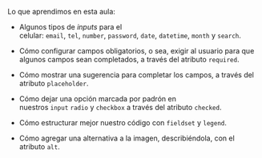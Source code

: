 Lo que aprendimos en esta aula:

- Algunos tipos de _inputs_ para el celular: `email`, `tel`, `number`, `password`, `date`, `datetime`, `month` y `search`.
    
- Cómo configurar campos obligatorios, o sea, exigir al usuario para que algunos campos sean completados, a través del atributo `required`.
    
- Cómo mostrar una sugerencia para completar los campos, a través del atributo `placeholder`.
    
- Cómo dejar una opción marcada por padrón en nuestros `input` `radio` y `checkbox` a través del atributo `checked`.
    
- Cómo estructurar mejor nuestro código con `fieldset` y `legend`.
    
- Cómo agregar una alternativa a la imagen, describiéndola, con el atributo `alt`.